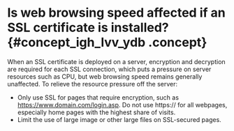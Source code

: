 # Is web browsing speed affected if an SSL certificate is installed? {#concept_igh_lvv_ydb .concept}

When an SSL certificate is deployed on a server, encryption and decryption are required for each SSL connection, which puts a pressure on server resources such as CPU, but web browsing speed remains generally unaffected. To relieve the resource pressure off the server:

-   Only use SSL for pages that require encryption, such as https://www.domain.com/login.asp. Do not use https:// for all webpages, especially home pages with the highest share of visits.
-   Limit the use of large image or other large files on SSL-secured pages.

